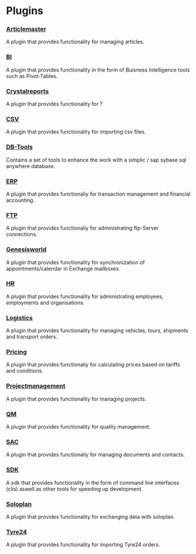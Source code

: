 # Plugins

### [Articlemaster](Simplic%20Articlemaster/introduction.md)

A plugin that provides functionality for managing articles.

### [BI](Simplic%20BI/introduction.md)

A plugin that provides functionality in the form of Buisness Intelligence tools such as Pivot-Tables.

### [Crystalreports](Simplic%20Crystalreports/introduction.md)

A plugin that provides functionality for ?

### [CSV](Simplic%20CSV/introduction.md)

A plugin that provides functionality for importing csv files.

### [DB-Tools](Simplic%20DB-Tools/introduction.md)

Contains a set of tools to enhance the work with a simplic / sap sybase sql anywhere database.

### [ERP](Simplic%20ERP/introduction.md)

A plugin that provides functionaliy for transaction management and financial accounting.

### [FTP](Simplic%20FTP/introduction.md)

A plugin that provides functionaliy for administrating ftp-Server connections.

### [Genesisworld](Simplic%20Genesisworld/introduction.md)

A plugin that provides functionality for synchronization of appointments/calendar in Exchange mailboxes.

### [HR](Simplic%20HR/introduction.md)

A plugin that provides functionality for administrating employees, employments and organisations.

### [Logistics](Simplic%20Logistics/introduction.md)

A plugin that provides functionality for managing vehicles, tours, shipments and transport orders.

### [Pricing](Simplic%20Pricing/introduction.md)

A plugin that provides functionaliy for calculating prices based on tariffs and conditions.

### [Projectmanagement](Simplic%20Projectmanagement/introduction.md)

A plugin that provides functionality for managing projects.

### [QM](Simplic%20QM/introduction.md)

A plugin that provides functionality for quality management.

### [SAC](Simplic%20SAC/introduction.md)

A plugin that provides functionaliy for managing documents and contacts.

### [SDK](Simplic%20SDK/introduction.md)

A sdk that provides functionality in the form of command line interfaces (clis) aswell as other tools for speeding up development.

### [Soloplan](Simplic%20Soloplan/introduction.md)

A plugin that provides functionality for exchanging data with soloplan.

### [Tyre24](Simplic%20Tyre24/introduction.md)

A plugin that provides functionality for importing Tyre24 orders.
